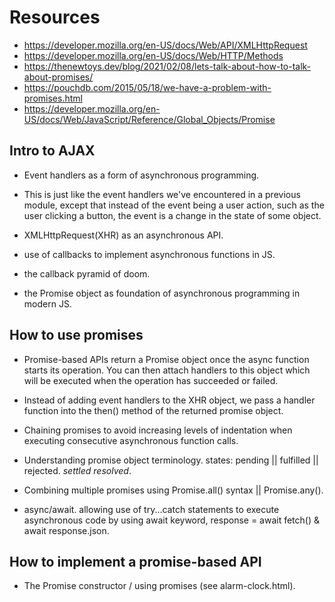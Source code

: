 # Resources 
- https://developer.mozilla.org/en-US/docs/Web/API/XMLHttpRequest
- https://developer.mozilla.org/en-US/docs/Web/HTTP/Methods
- https://thenewtoys.dev/blog/2021/02/08/lets-talk-about-how-to-talk-about-promises/
- https://pouchdb.com/2015/05/18/we-have-a-problem-with-promises.html
- https://developer.mozilla.org/en-US/docs/Web/JavaScript/Reference/Global_Objects/Promise

## Intro to AJAX

- Event handlers as a form of asynchronous programming. 
 - This is just like the event handlers we've encountered in a previous module, except that instead of the event being a user action, such as the user clicking a button, the event is a change in the state of some object.

- XMLHttpRequest(XHR) as an asynchronous API.

- use of callbacks to implement asynchronous functions in JS.

- the callback pyramid of doom.

- the Promise object as foundation of asynchronous programming in modern JS. 

## How to use promises 

- Promise-based APIs return a Promise object once the async function starts its operation. You can then 
attach handlers to this object which will be executed when the operation has succeeded or failed. 

- Instead of adding event handlers to the XHR object, we pass a handler function into the then() method of the returned promise object. 

- Chaining promises to avoid increasing levels of indentation when executing consecutive asynchronous function calls. 

- Understanding promise object terminology. states: pending || fulfilled || rejected. *settled* *resolved*.

- Combining multiple promises using Promise.all() syntax || Promise.any().

- async/await. allowing use of try...catch statements to execute asynchronous code by using await keyword, response = await fetch() & await response.json.


## How to implement a promise-based API

- The Promise constructor / using promises (see alarm-clock.html). 


